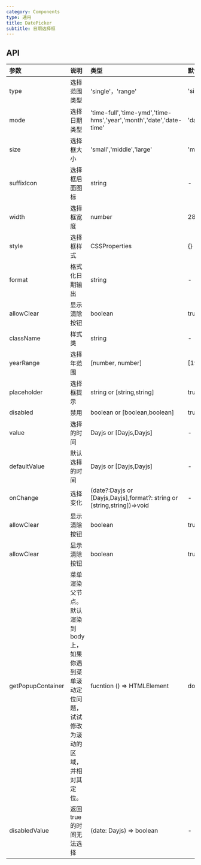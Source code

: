 ```yaml
---
category: Components
type: 通用
title: DatePicker
subtitle: 日期选择框
---
```


## API

| 参数              | 说明                                                                                                 | 类型                                                                        | 默认值          |
| :---------------- | :--------------------------------------------------------------------------------------------------- | :-------------------------------------------------------------------------- | :-------------- |
| type              | 选择范围类型                                                                                         | 'single'，'range'                                                           | 'single'        |
| mode              | 选择日期类型                                                                                         | 'time-full','time-ymd','time-hms','year','month','date','date-time'         | 'date'          |
| size              | 选择框大小                                                                                           | 'small','middle','large'                                                    | 'middle'        |
| suffixIcon        | 选择框后面图标                                                                                       | string                                                                      | -               |
| width             | 选择框宽度                                                                                           | number                                                                      | 280             |
| style             | 选择框样式                                                                                           | CSSProperties                                                               | {}              |
| format            | 格式化日期输出                                                                                       | string                                                                      | -               |
| allowClear        | 显示清除按钮                                                                                         | boolean                                                                     | true            |
| className         | 样式类                                                                                               | string                                                                      | -               |
| yearRange         | 选择年范围                                                                                           | [number, number]                                                            | \[1970,now+50\] |
| placeholder       | 选择框提示                                                                                           | string or \[string,string\]                                                 | true            |
| disabled          | 禁用                                                                                                 | boolean or \[boolean,boolean\]                                              | true            |
| value             | 选择的时间                                                                                           | Dayjs or \[Dayjs,Dayjs\]                                                    | -               |
| defaultValue      | 默认选择的时间                                                                                       | Dayjs or \[Dayjs,Dayjs\]                                                    | -               |
| onChange          | 选择变化                                                                                             | (date?:Dayjs or \[Dayjs,Dayjs\],format?: string or \[string,string\])=>void | -               |
| allowClear        | 显示清除按钮                                                                                         | boolean                                                                     | true            |
| allowClear        | 显示清除按钮                                                                                         | boolean                                                                     | true            |
| getPopupContainer | 菜单渲染父节点。默认渲染到 body 上，如果你遇到菜单滚动定位问题，试试修改为滚动的区域，并相对其定位。 | fucntion () => HTMLElement                                                  | document.body   |
| disabledValue     | 返回 true 的时间无法选择                                                                             | (date: Dayjs) => boolean                                                    | -               |

